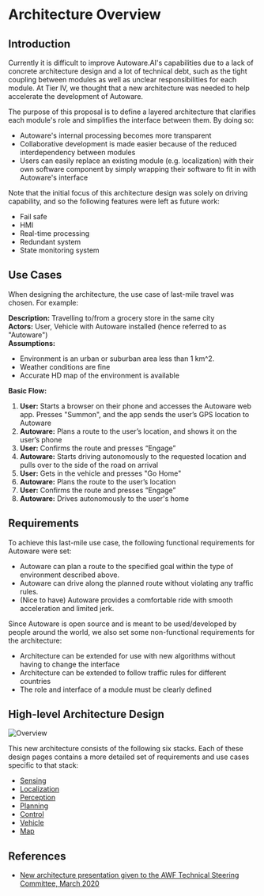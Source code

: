# Architecture Overview

## Introduction

Currently it is difficult to improve Autoware.AI's capabilities due to a lack of concrete architecture design and a lot of technical debt, such as the tight coupling between modules as well as unclear responsibilities for each module. At Tier IV, we thought that a new architecture was needed to help accelerate the development of Autoware.

The purpose of this proposal is to define a layered architecture that clarifies each module's role and simplifies the interface between them. By doing so:

- Autoware's internal processing becomes more transparent
- Collaborative development is made easier because of the reduced interdependency between modules
- Users can easily replace an existing module (e.g. localization) with their own software component by simply wrapping their software to fit in with Autoware's interface

Note that the initial focus of this architecture design was solely on driving capability, and so the following features were left as future work:

- Fail safe
- HMI
- Real-time processing
- Redundant system
- State monitoring system

## Use Cases

When designing the architecture, the use case of last-mile travel was chosen. For example:

**Description:** Travelling to/from a grocery store in the same city  
**Actors:** User, Vehicle with Autoware installed (hence referred to as "Autoware")  
**Assumptions:**

- Environment is an urban or suburban area less than 1 km^2.
- Weather conditions are fine
- Accurate HD map of the environment is available

**Basic Flow:**

1. **User:** Starts a browser on their phone and accesses the Autoware web app. Presses "Summon", and the app sends the user’s GPS location to Autoware
2. **Autoware:** Plans a route to the user’s location, and shows it on the user’s phone
3. **User:** Confirms the route and presses “Engage”
4. **Autoware:** Starts driving autonomously to the requested location and pulls over to the side of the road on arrival
5. **User:** Gets in the vehicle and presses "Go Home"
6. **Autoware:** Plans the route to the user’s location
7. **User:** Confirms the route and presses “Engage”
8. **Autoware:** Drives autonomously to the user's home

## Requirements

To achieve this last-mile use case, the following functional requirements for Autoware were set:

- Autoware can plan a route to the specified goal within the type of environment described above.
- Autoware can drive along the planned route without violating any traffic rules.
- (Nice to have) Autoware provides a comfortable ride with smooth acceleration and limited jerk.

Since Autoware is open source and is meant to be used/developed by people around the world, we also set some non-functional requirements for the architecture:

- Architecture can be extended for use with new algorithms without having to change the interface
- Architecture can be extended to follow traffic rules for different countries
- The role and interface of a module must be clearly defined

## High-level Architecture Design

![Overview](image/Overview2.svg)

This new architecture consists of the following six stacks. Each of these design pages contains a more detailed set of requirements and use cases specific to that stack:

- [Sensing](Sensing/Sensing.md)
- [Localization](Localization/Localization.md)
- [Perception](Perception/Perception.md)
- [Planning](Planning/Planning.md)
- [Control](Control/Control.md)
- [Vehicle](Vehicle/Vehicle.md)
- [Map](Map/Map.md)

## References

- [New architecture presentation given to the AWF Technical Steering Committee, March 2020](https://discourse.ros.org/uploads/short-url/woUU7TGLPXFCTJLtht11rJ0SqCL.pdf)
